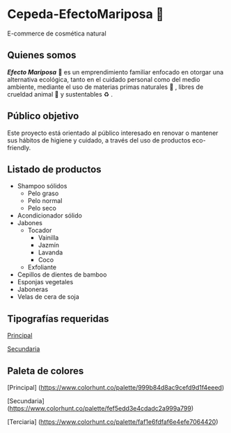 # Cepeda-EfectoMariposa :butterfly:
 E-commerce de cosmética natural

## Quienes somos
***Efecto Mariposa*** :butterfly: es un emprendimiento familiar enfocado en otorgar una alternativa ecológica, tanto en el cuidado personal como del medio ambiente, mediante el uso de materias primas naturales :herb: , libres de crueldad animal :rabbit: y sustentables :recycle: . 

## Público objetivo
Este proyecto está orientado al público interesado en renovar o mantener sus hábitos de higiene y cuidado, a través del uso de productos eco-friendly.

## Listado de productos

- Shampoo sólidos
    - Pelo graso
    - Pelo normal
    - Pelo seco
- Acondicionador sólido
- Jabones
    - Tocador
        - Vainilla
        - Jazmín
        - Lavanda
        - Coco
    - Exfoliante
- Cepillos de dientes de bamboo
- Esponjas vegetales
- Jaboneras
- Velas de cera de soja

## Tipografías requeridas

[Principal](https://fonts.google.com/specimen/Roboto+Condensed?preview.text=Efecto%20Mariposa&preview.text_type=custom)

[Secundaria](https://fonts.google.com/specimen/Montserrat?preview.text=Efecto%20Mariposa&preview.text_type=custom)

## Paleta de colores

[Principal] (https://www.colorhunt.co/palette/999b84d8ac9cefd9d1f4eeed)


[Secundaria] (https://www.colorhunt.co/palette/fef5edd3e4cdadc2a999a799)

[Terciaria] (https://www.colorhunt.co/palette/faf1e6fdfaf6e4efe7064420)